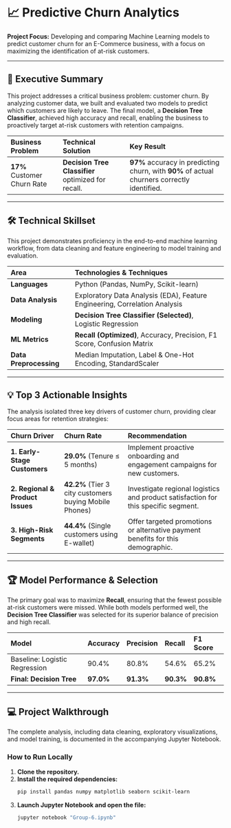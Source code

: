 # 📈 Predictive Churn Analytics

**Project Focus:** Developing and comparing Machine Learning models to predict customer churn for an E-Commerce business, with a focus on maximizing the identification of at-risk customers.

***

## 🌟 Executive Summary

This project addresses a critical business problem: customer churn. By analyzing customer data, we built and evaluated two models to predict which customers are likely to leave. The final model, a **Decision Tree Classifier**, achieved high accuracy and recall, enabling the business to proactively target at-risk customers with retention campaigns.

| Business Problem | Technical Solution | Key Result |
| :--- | :--- | :--- |
| **17%** Customer Churn Rate | **Decision Tree Classifier** optimized for recall. | **97%** accuracy in predicting churn, with **90%** of actual churners correctly identified. |

***

## 🛠️ Technical Skillset

This project demonstrates proficiency in the end-to-end machine learning workflow, from data cleaning and feature engineering to model training and evaluation.

| Area | Technologies & Techniques |
| :--- | :--- |
| **Languages** | Python (Pandas, NumPy, Scikit-learn) |
| **Data Analysis** | Exploratory Data Analysis (EDA), Feature Engineering, Correlation Analysis |
| **Modeling** | **Decision Tree Classifier (Selected)**, Logistic Regression |
| **ML Metrics** | **Recall (Optimized)**, Accuracy, Precision, F1 Score, Confusion Matrix |
| **Data Preprocessing** | Median Imputation, Label & One-Hot Encoding, StandardScaler |

***

## 💡 Top 3 Actionable Insights

The analysis isolated three key drivers of customer churn, providing clear focus areas for retention strategies:

| Churn Driver | Churn Rate | Recommendation |
| :--- | :--- | :--- |
| **1. Early-Stage Customers** | **29.0%** (Tenure ≤ 5 months) | Implement proactive onboarding and engagement campaigns for new customers. |
| **2. Regional & Product Issues** | **42.2%** (Tier 3 city customers buying Mobile Phones) | Investigate regional logistics and product satisfaction for this specific segment. |
| **3. High-Risk Segments** | **44.4%** (Single customers using E-wallet) | Offer targeted promotions or alternative payment benefits for this demographic. |

***

## 🏆 Model Performance & Selection

The primary goal was to maximize **Recall**, ensuring that the fewest possible at-risk customers were missed. While both models performed well, the **Decision Tree Classifier** was selected for its superior balance of precision and high recall.

| Model | Accuracy | Precision | **Recall** | F1 Score |
| :--- | :--- | :--- | :--- | :--- |
| Baseline: Logistic Regression | 90.4% | 80.8% | 54.6% | 65.2% |
| **Final: Decision Tree** | **97.0%** | **91.3%** | **90.3%** | **90.8%** |

***

## 💻 Project Walkthrough

The complete analysis, including data cleaning, exploratory visualizations, and model training, is documented in the accompanying Jupyter Notebook.

### How to Run Locally

1.  **Clone the repository.**
2.  **Install the required dependencies:**
    ```bash
    pip install pandas numpy matplotlib seaborn scikit-learn
    ```
3.  **Launch Jupyter Notebook and open the file:**
    ```bash
    jupyter notebook "Group-6.ipynb"
    ```
